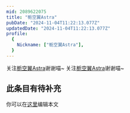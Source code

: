 ```yaml
---
mid: 2089622075
title: "栀空翼Astra"
pubDate: "2024-11-04T11:22:13.077Z"
updatedDate: "2024-11-04T11:22:13.077Z"
profile:
  {
    Nickname: ["栀空翼Astra"],
  }
---
```


关注[栀空翼Astra](https://space.bilibili.com/2089622075)谢谢喵~ 关注[栀空翼Astra](https://space.bilibili.com/2089622075)谢谢喵~

## 此条目有待补充
你可以在[这里](https://github.com/Yuhanawa/VTuber.ICU-Content/edit/master/v/栀空翼Astra/index.md)编辑本文
